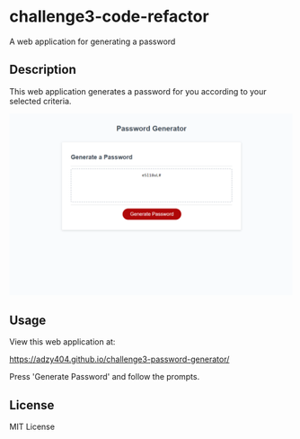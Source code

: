 # challenge3-code-refactor
A web application for generating a password

## Description

This web application generates a password for you according to your selected criteria.

![Password Generator Web App](assets/03-password-generator.png "Password Generator")

## Usage

View this web application at:

https://adzy404.github.io/challenge3-password-generator/

Press 'Generate Password' and follow the prompts.

## License

MIT License